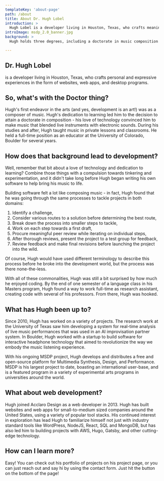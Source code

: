 ```yaml
---
templateKey: 'about-page'
path: /about
title: About Dr. Hugh Lobel
introduction: >
  Hugh Lobel is a developer living in Houston, Texas, who crafts meaningful experiences in the form of websites, web apps, and desktop programs. 
introImage: msdp_2.0_banner.jpg
background: >
  Hugh holds three degrees, including a doctorate in music composition from the University of Colorado, Boulder. Composing classical music taught Hugh to think critically, problem solve, and collaborate in order to create, perform, and share beautiful large-scale projects. These skills became a crucial foundation when he organically pivoted into software development as his love of music lead him to develop multimedia programs, and eventually to developing web applications and web sites. As a result of this foundation, Hugh approaches development as an art form: looking for the most compelling and impactful way to bring a vision to life. Along with professional development work, Hugh has been active in higher education, teaching both part-and-full-time at the University of Colorado.

---
```

## Dr. Hugh Lobel

is a developer living in Houston, Texas, who crafts personal and expressive experiences in the form of websites, web apps, and desktop programs.  

## So, what's with the Doctor thing?

Hugh's first endeavor in the arts (and yes, development is an art!) was as a composer of music. Hugh's dedication to learning led him to the decision to attain a doctorate in composition - his love of technology convinced him to make music that blended live instruments with electronic sounds. During his studies and after, Hugh taught music in private lessons and classrooms. He held a full-time position as an educator at the University of Colorado, Boulder for several years.

## How does that background lead to development?

Well, remember that bit about a love of technology and dedication to learning? Combine those things with a compulsion towards tinkering and experimentation, and it didn't take long before Hugh began writing his own software to help bring his music to life.

Building software felt a lot like composing music - in fact, Hugh found that he was going through the same processes to tackle projects in both domains: 

1. Identify a challenge, 
2. Consider various routes to a solution before determining the best route, 
3. Break down the process into smaller steps to tackle, 
4. Work on each step towards a first draft,  
5. Procure meaningful peer review while iterating on individual steps,  
6. After thorough reviews, present the project to a test group for feedback,  
7. Review feedback and make final revisions before launching the project into the wild.

Of course, Hugh would have used different terminology to describe this process before he broke into the development world, but the process was there none-the-less.

With all of these commonalities, Hugh was still a bit surprised by how much he enjoyed coding. By the end of one semester of a language class in his Masters program, Hugh found a way to work full-time as research assistant, creating code with several of his professors. From there, Hugh was hooked.


## What has Hugh been up to?

Since 2010, Hugh has worked on a variety of projects. The research work at the University of Texas saw him developing a system for real-time analysis of live music performances that was used in an AI improvisation partner system. In Boulder, Hugh worked with a startup to build software for interactive headphone technology that aimed to revolutionize the way we embody the music listening experience. 

With his ongoing MSDP project, Hugh develops and distributes a free and open-source platform for Multimedia Synthesis, Design, and Performance. MSDP is his largest project to date, boasting an international user-base, and is a featured program in a variety of experimental arts programs in universities around the world.

## What about web development?

Hugh joined Acclaro Design as a web developer in 2013. Hugh has built websites and web apps for small-to-medium sized companies around the United States, using a variety of popular tool stacks. His continued interest in exploration has lead Hugh to familiarize himself not just with industry standard tools like WordPress, NodeJS, React, SQL and MongoDB, but has also led him to building projects with AWS, Hugo, Gatsby, and other cutting-edge technology.

## How can I learn more?

Easy! You can check out his portfolio of projects on his project page, or you can just reach out and say hi by using the contact form. Just hit the button on the bottom of the page!

